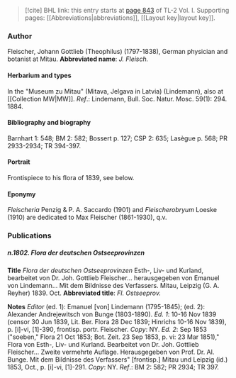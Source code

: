 > [!cite] BHL link: this entry starts at [page 843](https://www.biodiversitylibrary.org/page/33120974) of TL-2 Vol. I.
> Supporting pages: [[Abbreviations|abbreviations]], [[Layout key|layout key]].

### Author

Fleischer, Johann Gottlieb (Theophilus) (1797-1838), German physician and botanist at Mitau. 
**Abbreviated name**: *J. Fleisch.*

#### Herbarium and types

In the "Museum zu Mitau" (Mitava, Jelgava in Latvia) (Lindemann), also at [[Collection MW|MW]].
*Ref*.: Lindemann, Bull. Soc. Natur. Mosc. 59(1): 294. 1884.

#### Bibliography and biography

Barnhart 1: 548; BM 2: 582; Bossert p. 127; CSP 2: 635; Lasègue p. 568; PR 2933-2934; TR 394-397.

#### Portrait

Frontispiece to his flora of 1839, see below.

#### Eponymy

*Fleischeria* Penzig & P. A. Saccardo (1901) and *Fleischerobryum* Loeske (1910) are dedicated to Max Fleischer (1861-1930), q.v.

### Publications

##### n.1802. Flora der deutschen Ostseeprovinzen

**Title**
*Flora der deutschen Ostseeprovinzen* Esth-, Liv- und Kurland, bearbeitet von Dr. Joh. Gottlieb Fleischer... herausgegeben von Emanuel von Lindemann... Mit dem Bildnisse des Verfassers. Mitau, Leipzig (G. A. Reyher) 1839. Oct.
**Abbreviated title**: *Fl. Ostseeprov.*

**Notes**
*Editor* (ed. 1): Emanuel \[von\] Lindemann (1795-1845); (ed. 2): Alexander Andrejewitsch von Bunge (1803-1890).
*Ed. 1*: 10-16 Nov 1839 (censor 30 Jun 1839, Lit. Ber. Flora 28 Dec 1839; Hinrichs 10-16 Nov 1839), p. \[i\]-vi, \[1\]-390, frontisp. portr. Fleischer. *Copy*: NY.
*Ed. 2*: Sep 1853 ("soeben," Flora 21 Oct 1853; Bot. Zeit. 23 Sep 1853, p. vi: 23 Mar 1851)," Flora von Esth-, Liv- und Kurland. Bearbeitet von Dr. Joh. Gottlieb Fleischer... Zweite vermehrte Auflage. Herausgegeben von Prof. Dr. Al. Bunge. Mit dem Bildnisse des Verfassers" \[frontisp.\] Mitau und Leipzig (id.) 1853, Oct., p. \[i\]-vi, \[1\]-291. *Copy*: NY.
*Ref*.: BM 2: 582; PR 2934; TR 397.

